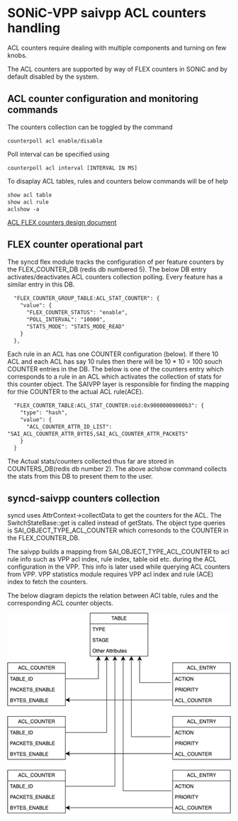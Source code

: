 # SONiC-VPP saivpp ACL counters handling

ACL counters require dealing with multiple components and turning on few knobs.

The ACL counters are supported by way of FLEX counters in SONiC and by default disabled by the system.

## ACL counter configuration and monitoring commands

The counters collection can be toggled by the command
```
counterpoll acl enable/disable
```
Poll interval can be specified using
```
counterpoll acl interval [INTERVAL IN MS]
```

To disaplay ACL tables, rules and counters below commands will be of help
```
show acl table
show acl rule
aclshow -a
```
[ACL FLEX counters design document](https://github.com/sonic-net/SONiC/blob/master/doc/acl/ACL-Flex-Counters.md)
## FLEX counter operational part

The syncd flex module tracks the configuration of per feature counters by the FLEX_COUNTER_DB (redis db numbered 5).
The below DB entry activates/deactivates ACL counters collection polling. Every feature has a similar entry in this DB.

```
  "FLEX_COUNTER_GROUP_TABLE:ACL_STAT_COUNTER": {
    "value": {
      "FLEX_COUNTER_STATUS": "enable",
      "POLL_INTERVAL": "10000",
      "STATS_MODE": "STATS_MODE_READ"
    }
  },
```

Each rule in an ACL has one COUNTER  configuration (below). If there 10 ACL and each ACL has say 10 rules then there will
be 10 * 10 = 100 souch COUNTER entries in the DB.
The below is one of the counters entry which corresponds to a rule in an ACL which activates the collection of stats
for this counter object. The SAIVPP layer is responsible for finding the mapping for thie COUNTER to the actual ACL rule(ACE).

```
  "FLEX_COUNTER_TABLE:ACL_STAT_COUNTER:oid:0x90000000000b3": {
    "type": "hash",
    "value": {
      "ACL_COUNTER_ATTR_ID_LIST": "SAI_ACL_COUNTER_ATTR_BYTES,SAI_ACL_COUNTER_ATTR_PACKETS"
    }
  }
```

The Actual stats/counters collected thus far are stored in COUNTERS_DB(redis db number 2).
The above aclshow command collects the stats from this DB to present them to the user.

## syncd-saivpp counters collection

syncd uses AttrContext->collectData to get the counters for the ACL. The SwitchStateBase::get is called instead of getStats.
The object type queries is SAI_OBJECT_TYPE_ACL_COUNTER which corresonds to the COUNTER in the FLEX_COUNTER_DB.

The saivpp builds a mapping  from SAI_OBJECT_TYPE_ACL_COUNTER to acl rule info such as VPP acl index, rule index, table oid etc.
during the ACL configuration in the VPP. This info is later used while querying ACL counters from VPP.
VPP statistics module requires VPP acl index and rule (ACE) index to fetch the counters.

The below diagram depicts the relation between ACl table, rules and the corresponding ACL counter objects.

<img src="acl-counters.png" alt="SONIC-VPP SAI ACL COUNTER Objects" title="SONIC-VPP ACL COUNTER Objects Relation">
